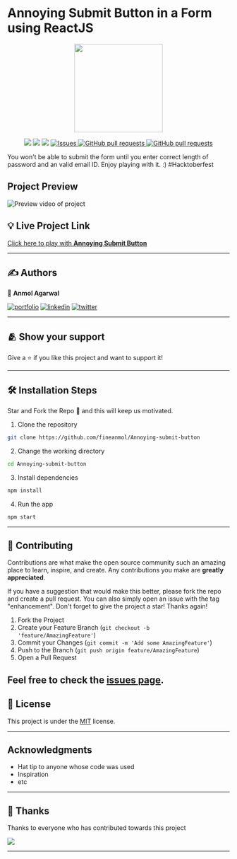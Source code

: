 # Annoying Submit Button in a Form using ReactJS

</div>
<div align="center" >
<img src="https://media.giphy.com/media/j4A1puoG0sUxOB5rB5/giphy.gif" width=200 />
<p>

<a href="https://github.com/fineanmol/Annoying-submit-button/graphs/Stars" alt="Stars">
        <img src="https://img.shields.io/github/stars/fineanmol/Annoying-submit-button" /></a>
        
<a href="https://github.com/fineanmol/Annoying-submit-button/graphs/issues" alt="Contributors">
        <img src="https://img.shields.io/github/issues/fineanmol/Annoying-submit-button" /></a>
<a href="https://github.com/fineanmol/Annoying-submit-button/graphs/contributors" alt="Contributors">
        <img src="https://img.shields.io/github/contributors/fineanmol/Annoying-submit-button" /></a>

<a href="https://github.com/fineanmol/Annoying-submit-button/forks">
      <img alt="Issues" src="https://img.shields.io/github/forks/fineanmol/Annoying-submit-button" />
    </a> 
    <a href="https://github.com/fineanmol/Annoying-submit-button/license">
      <img alt="GitHub pull requests" src="https://img.shields.io/github/license/fineanmol/Annoying-submit-button" />
    </a>
    <a href="https://github.com/fineanmol/Annoying-submit-button">
      <img alt="GitHub pull requests" src="https://img.shields.io/badge/version-0.1.0-blue?color=0088ff" />
    </a>

</p>
</div>


You won't be able to submit the form until you enter correct length of password and an valid email ID.  Enjoy playing with it. :)
#Hacktoberfest

## Project Preview
![Preview video of project](./content/preview.gif)


## :bulb: Live Project Link
[Click here to play with **Annoying Submit Button**](https://annoyingsubmitbutton.netlify.app/)

---

## :writing_hand: Authors

👤 **Anmol Agarwal**

[![portfolio](https://img.shields.io/badge/my_portfolio-000?style=for-the-badge&logo=ko-fi&logoColor=white)](https://github.com/fineanmol)
[![linkedin](https://img.shields.io/badge/linkedin-0A66C2?style=for-the-badge&logo=linkedin&logoColor=white)](https://linkedin.com/in/fineanmol)
[![twitter](https://img.shields.io/badge/twitter-1DA1F2?style=for-the-badge&logo=twitter&logoColor=white)](https://twitter.com/fineanmol)


---

## :people_hugging: Show your support

Give a ⭐️ if you like this project and want to support it!

---


## 🛠️ Installation Steps

Star and Fork the Repo 🌟 and this will keep us motivated.

1. Clone the repository

```bash
git clone https://github.com/fineanmol/Annoying-submit-button
```

2. Change the working directory

```bash
cd Annoying-submit-button
```

3. Install dependencies

```bash
npm install
```

4. Run the app

```bash
npm start
```


---

## 🤝 Contributing

Contributions are what make the open source community such an amazing place to learn, inspire, and create. Any contributions you make are **greatly appreciated**.

If you have a suggestion that would make this better, please fork the repo and create a pull request. You can also simply open an issue with the tag "enhancement".
Don't forget to give the project a star! Thanks again!

1. Fork the Project
2. Create your Feature Branch (`git checkout -b 'feature/AmazingFeature'`)
3. Commit your Changes (`git commit -m 'Add some AmazingFeature'`)
4. Push to the Branch (`git push origin feature/AmazingFeature`)
5. Open a Pull Request

Feel free to check the [issues page](../../issues/).
---
## 📝 License

This project is under the [MIT](./LICENSE) license.

---

## Acknowledgments

- Hat tip to anyone whose code was used
- Inspiration
- etc
---
## :pray: Thanks

Thanks to everyone who has contributed towards this project

<div>
    <a href="https://github.com/fineanmol/Annoying-submit-button/graphs/contributors">
    <img src="https://contrib.rocks/image?repo=fineanmol/Annoying-submit-button" />
    </a>
</div>

---




